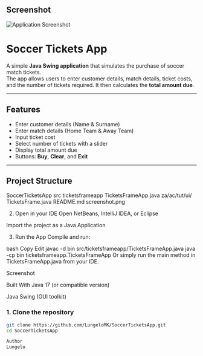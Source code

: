 ##  Screenshot
![Application Screenshot](Screenshot%202025-08-21%20120623.png)


# Soccer Tickets App

A simple **Java Swing application** that simulates the purchase of soccer match tickets.  
The app allows users to enter customer details, match details, ticket costs, and the number of tickets required. It then calculates the **total amount due**.  

---

##  Features
- Enter customer details (Name & Surname)  
- Enter match details (Home Team & Away Team)  
- Input ticket cost  
- Select number of tickets with a slider  
- Display total amount due  
- Buttons: **Buy**, **Clear**, and **Exit**  

---

##  Project Structure
SoccerTicketsApp
src
ticketsframeapp
TicketsFrameApp.java
za/ac/tut/ui/
TicketsFrame.java
README.md
screenshot.png

2. Open in your IDE
Open NetBeans, IntelliJ IDEA, or Eclipse

Import the project as a Java Application

3. Run the App
Compile and run:

bash
Copy
Edit
javac -d bin src/ticketsframeapp/TicketsFrameApp.java
java -cp bin ticketsframeapp.TicketsFrameApp
Or simply run the main method in TicketsFrameApp.java from your IDE.

 Screenshot

 Built With
Java 17 (or compatible version)

Java Swing (GUI toolkit)
### 1. Clone the repository
```bash
git clone https://github.com/LungeloMK/SoccerTicketsApp.git
cd SoccerTicketsApp

Author
Lungelo


